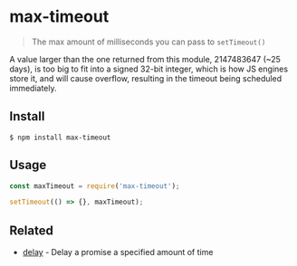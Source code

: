 # max-timeout

> The max amount of milliseconds you can pass to `setTimeout()`

A value larger than the one returned from this module, 2147483647 (~25 days), is too big to fit into a signed 32-bit integer, which is how JS engines store it, and will cause overflow, resulting in the timeout being scheduled immediately.

## Install

```
$ npm install max-timeout
```

## Usage

```js
const maxTimeout = require('max-timeout');

setTimeout(() => {}, maxTimeout);
```

## Related

- [delay](https://github.com/sindresorhus/delay) - Delay a promise a specified amount of time
